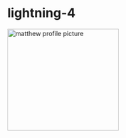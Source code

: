 # lightning-4

<td><img src="https://user-images.githubusercontent.com/48831464/54948409-f3cfd380-4f12-11e9-962a-2cb8d122dda8.jpg" alt="matthew profile picture"
      width="250"
      height="230"></td>
